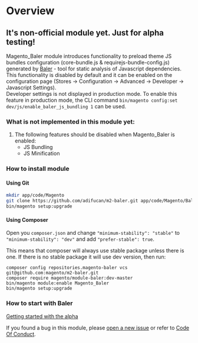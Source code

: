 # Overview

## **It's non-official module yet. Just for alpha testing!**

Magento_Baler module introduces functionality to preload theme JS bundles configuration (core-bundle.js & requirejs-bundle-config.js) generated by [Baler](https://github.com/magento/baler/) - tool for static analysis of Javascript dependencies.  
This functionality is disabled by default and it can be enabled on the configuration page (Stores -> Configuration -> Advanced -> Developer -> Javascript Settings).  
Developer settings is not displayed in production mode. To enable this feature in production mode, the CLI command `bin/magento config:set dev/js/enable_baler_js_bundling 1` can be used.

### What is not implemented in this module yet:
1. The following features should be disabled when Magento_Baler is enabled:
   - JS Bundling
   - JS Minification
   
### How to install module

#### Using Git

```bash
mkdir app/code/Magento
git clone https://github.com/adifucan/m2-baler.git app/code/Magento/Baler
bin/magento setup:upgrade
```

#### Using Composer

Open you `composer.json` and change `"minimum-stability": "stable"` to `"minimum-stability": "dev"` and add `"prefer-stable": true`.

This means that composer will always use stable package unless there is one. If there is no stable package it will use dev version, then run:

````
composer config repositories.magento-baler vcs git@github.com:magento/m2-baler.git
composer require magento/module-baler:dev-master
bin/magento module:enable Magento_Baler
bin/magento setup:upgrade
````

### How to start with Baler
[Getting started with the alpha](https://github.com/magento/baler/blob/master/docs/ALPHA.md)

If you found a bug in this module, please [open a new issue](https://github.com/magento/m2-baler/issues/new) or refer to [Code Of Conduct](.github/CODE_OF_CONDUCT.md).
